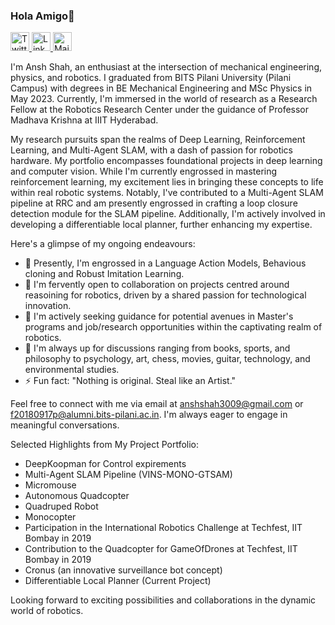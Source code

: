 ### Hola Amigo👋
<div align="left">
  <a href="https://twitter.com/baymax3009">
    <img src="https://github.com/dheereshagrwal/colored-icons/blob/master/public/logos/twitter/twitter.svg" height="30" alt="Twitter Icon">
  </a>
  <a href="https://www.linkedin.com/in/anshshah3009">
    <img src="https://github.com/dheereshagrwal/colored-icons/blob/master/public/logos/linkedin/linkedin.svg" height="30" alt="Linkedin Icon">
  </a>
  <a href="mailto:anshshah3009@gmail.com">
    <img src="https://github.com/dheereshagrwal/colored-icons/blob/master/public/logos/gmail/gmail.svg" height="30" alt="Mail Icon">
  </a>
</div>

I'm Ansh Shah, an enthusiast at the intersection of mechanical engineering, physics, and robotics. I graduated from BITS Pilani University (Pilani Campus) with degrees in BE Mechanical Engineering and MSc Physics in May 2023. Currently, I'm immersed in the world of research as a Research Fellow at the Robotics Research Center under the guidance of Professor Madhava Krishna at IIIT Hyderabad.

My research pursuits span the realms of Deep Learning, Reinforcement Learning, and Multi-Agent SLAM, with a dash of passion for robotics hardware. My portfolio encompasses foundational projects in deep learning and computer vision. While I'm currently engrossed in mastering reinforcement learning, my excitement lies in bringing these concepts to life within real robotic systems. Notably, I've contributed to a Multi-Agent SLAM pipeline at RRC and am presently engrossed in crafting a loop closure detection module for the SLAM pipeline. Additionally, I'm actively involved in developing a differentiable local planner, further enhancing my expertise.

Here's a glimpse of my ongoing endeavours:
- 🔭 Presently, I'm engrossed in a Language Action Models, Behavious cloning and Robust Imitation Learning.
- 👯 I'm fervently open to collaboration on projects centred around reasoining for robotics, driven by a shared passion for technological innovation.
- 🤔 I'm actively seeking guidance for potential avenues in Master's programs and job/research opportunities within the captivating realm of robotics.
- 💬 I'm always up for discussions ranging from books, sports, and philosophy to psychology, art, chess, movies, guitar, technology, and environmental studies.
- ⚡ Fun fact: "Nothing is original. Steal like an Artist."

Feel free to connect with me via email at anshshah3009@gmail.com or f20180917p@alumni.bits-pilani.ac.in. I'm always eager to engage in meaningful conversations.




Selected Highlights from My Project Portfolio:
- DeepKoopman for Control expirements
- Multi-Agent SLAM Pipeline (VINS-MONO-GTSAM)
- Micromouse
- Autonomous Quadcopter
- Quadruped Robot
- Monocopter
- Participation in the International Robotics Challenge at Techfest, IIT Bombay in 2019
- Contribution to the Quadcopter for GameOfDrones at Techfest, IIT Bombay in 2019
- Cronus (an innovative surveillance bot concept)
- Differentiable Local Planner (Current Project)

Looking forward to exciting possibilities and collaborations in the dynamic world of robotics.
